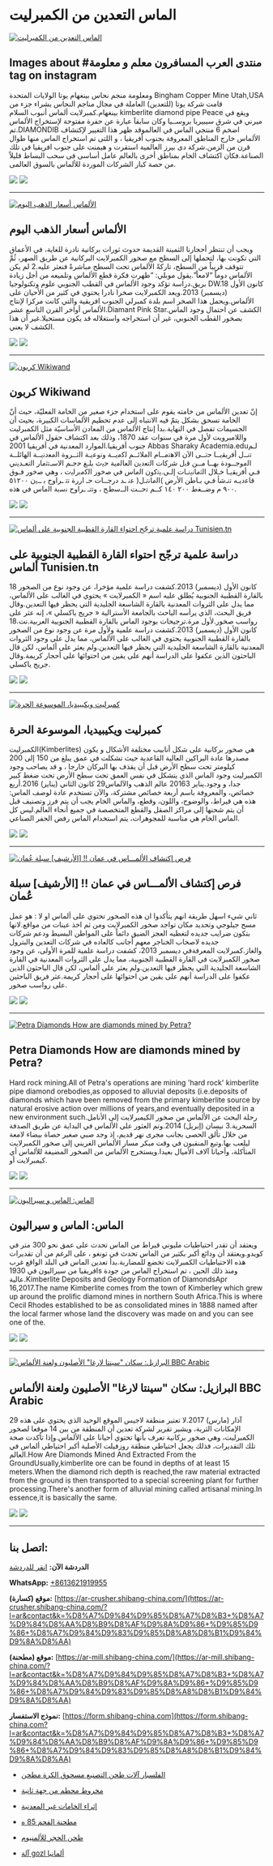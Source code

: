 # الماس التعدين من الكمبرليت

<a href="https://swt.shibang-china.com/?l=ar&img&k=%D8%A7%D9%84%D9%85%D8%A7%D8%B3+%D8%A7%D9%84%D8%AA%D8%B9%D8%AF%D9%8A%D9%86+%D9%85%D9%86+%D8%A7%D9%84%D9%83%D9%85%D8%A8%D8%B1%D9%84%D9%8A%D8%AA" target="_blank">![الماس التعدين من الكمبرليت](http://static.shibang-china.com/all-800x300/1469.jpg)</a>

## Images about #منتدى العرب المسافرون معلم و معلومة tag on instagram
ومعلومة منجم نحاس بينغهام يوتا الولايات المتحدة Bingham Copper Mine Utah,USA قامت شركة يوتا (للتعدين) العاملة في مجال مناجم النحاس بشراء جزء من بينغهام.كمبرلايت ألماس أنبوب السلام kimberlite diamond pipe Peace ويقع في ميرني في شرق سيبيريا بروســيا وكان سابقآ عبارة عن حفرة مفتوحة لإستخراج الألماس تم.DIAMONDIB اضخم 6 منتجي الماس في العالموقد ظهر هذا التغيير لإكتشاف الألماس خارج المناطق المعروفة بجنوب أفريقيا ، و اللتى تم استخراج الماس منها طوال قرن من الزمن.شركة دى بيرز العالمية استقرت و هيمنت على جنوب افريقيا فى تلك الصناعة.فكان اكتشاف الخام بمناطق أخرى بالعالم عامل أساسى فى سحب البساط قليلاً من حصة كبار الشركات الموردة للألماس بالسوق العالمى.


<a href="https://whatsapp.shibangsoft.com/WhatsApp.php" target="_blank" title="WhatsApp">![](http://static.shibang-china.com/icon/whatsapp.png)</a> <a href="https://swt.shibang-china.com/?l=ar&icon&k=%D8%A7%D9%84%D9%85%D8%A7%D8%B3+%D8%A7%D9%84%D8%AA%D8%B9%D8%AF%D9%8A%D9%86+%D9%85%D9%86+%D8%A7%D9%84%D9%83%D9%85%D8%A8%D8%B1%D9%84%D9%8A%D8%AA" target="_blank">![](http://static.shibang-china.com/icon/chat-ar.png)</a>

---

<a href="https://swt.shibang-china.com/?l=ar&img&k=%D8%A7%D9%84%D9%85%D8%A7%D8%B3+%D8%A7%D9%84%D8%AA%D8%B9%D8%AF%D9%8A%D9%86+%D9%85%D9%86+%D8%A7%D9%84%D9%83%D9%85%D8%A8%D8%B1%D9%84%D9%8A%D8%AA" target="_blank">![الألماس  أسعار الذهب اليوم](http://static.shibang-china.com/all-800x300/1355.jpg)</a>

## الألماس  أسعار الذهب اليوم
ويجب أن تنتظر أحجارنا الثمينة القديمة حدوث ثورات بركانية نادرة للغاية، في الأعماق التي تكونت بها، لتحملها إلى السطح مع صخور الكمبرلايت البركانية عن طريق الصهر، ثُمَّ تتوقف قريباً من السطح، تاركةً الألماس تحت السطح مباشرةً فنعثر عليه.2 لم يكن الألماس دوماً “لامعاً”.يقول موبلي: “ظهرت فكرة قطع الألماس وتلميعه من أجل زيادة بريق.دراسة تؤكد وجود الألماس في القطب الجنوبي علوم وتكنولوجيا DW.18 كانون الأول (ديسمبر) 2013.ويعد الكمبرلايت صخرا نادرا يحتوي في كثير من الأحيان على الألماس.ويحمل هذا الصخر اسم بلدة كمبرلي الجنوب افريقية والتي كانت مركزا لإنتاج الألماس أواخر القرن التاسع عشر.Diamant Pink Star.الكشف عن احتمال وجود الماس بصخور القطب الجنوبي، غير أن استخراجه واستغلاله قد يكون مستحيلا.غير أن هذا الكشف لا يعني.


<a href="https://whatsapp.shibangsoft.com/WhatsApp.php" target="_blank" title="WhatsApp">![](http://static.shibang-china.com/icon/whatsapp.png)</a> <a href="https://swt.shibang-china.com/?l=ar&icon&k=%D8%A7%D9%84%D9%85%D8%A7%D8%B3+%D8%A7%D9%84%D8%AA%D8%B9%D8%AF%D9%8A%D9%86+%D9%85%D9%86+%D8%A7%D9%84%D9%83%D9%85%D8%A8%D8%B1%D9%84%D9%8A%D8%AA" target="_blank">![](http://static.shibang-china.com/icon/chat-ar.png)</a>

---

<a href="https://swt.shibang-china.com/?l=ar&img&k=%D8%A7%D9%84%D9%85%D8%A7%D8%B3+%D8%A7%D9%84%D8%AA%D8%B9%D8%AF%D9%8A%D9%86+%D9%85%D9%86+%D8%A7%D9%84%D9%83%D9%85%D8%A8%D8%B1%D9%84%D9%8A%D8%AA" target="_blank">![كربون Wikiwand](http://static.shibang-china.com/all-800x300/1513.jpg)</a>

## كربون Wikiwand
إنّ تعدين الألماس من خامته يقوم على استخدام جزء صغير من الخامة الفعليّة، حيث أنّ الخامة تسحق بشكل يتمّ فيه الانتباه إلى عدم تحطيم الألماسات الكبيرة، بحيث أن الجسيمات تفصل في النهاية.بدأ إنتاج الألماس من المعادن الأساسيّة مثل الكمبرليت واللامبرويت لأول مرة في سنوات عقد 1870، وذلك بعد اكتشاف حقول الألماس في جنوب أفريقيا.الموارد المعدنية في أفريقيا 2001 Abbas Sharaky Academia.eduﻟـم ﺗﻧــﻝ أﻓرﻳﻘﻳــﺎ ﺣﺗــﻰ اﻵن اﻻﻫﺗﻣــﺎم اﻟﻣﻼﺋــم ﻟﻛﻣﻳــﺔ وﻧوﻋﻳـﺔ اﻟﺛــروة اﻟﻣﻌدﻧﻳــﺔ اﻟﻬﺎﺋﻠــﺔ اﻟﻣوﺟــودة ﺑﻬــﺎ ﻣــن ﻗﺑﻝ ﺷرﻛﺎت اﻟﺗﻌدﻳن اﻟﻌﺎﻟﻣﻳﺔ ﺣﻳث ﺑﻠـﻎ ﺣﺟـم اﻻﺳـﺗﺛﻣﺎر اﻟﺗﻌـدﻳﻧﻲ ﻓـﻲ أﻓرﻳﻘﻳـﺎ ﺧـﻼﻝ اﻟﺛﻣﺎﻧﻳﻧـﺎت إﻟـﻰ.ﻳﺗﻛون اﻟﻣﺎس ﻓﻲ ﺻﺧور اﻟﻛﻣﺑرﻟﻳت ، وﻫﻲ ﺻﺧور ﻓـوق ﻗﺎﻋدﻳـﻪ ﺗﻧـﺷﺄ ﻓـﻲ ﺑـﺎطن اﻷرض )اﻟﻣﺎﻧﺗـﻝ( ﻋﻧ ـد درﺟــﺎت ﺣـ اررة ﺗﺗ ـراوح ﺑ ــﻳن ٥١٢٠٠ ٩٠٠ م وﺿــﻐط ٢٠٠ ١٤٠ ﻛــم ﺗﺣــت اﻟــﺳطﺢ ، وﺗﺗـ ـراوح ﻧﺳﺑﺔ اﻟﻣﺎس ﻓﻲ ﻫذﻩ.


<a href="https://whatsapp.shibangsoft.com/WhatsApp.php" target="_blank" title="WhatsApp">![](http://static.shibang-china.com/icon/whatsapp.png)</a> <a href="https://swt.shibang-china.com/?l=ar&icon&k=%D8%A7%D9%84%D9%85%D8%A7%D8%B3+%D8%A7%D9%84%D8%AA%D8%B9%D8%AF%D9%8A%D9%86+%D9%85%D9%86+%D8%A7%D9%84%D9%83%D9%85%D8%A8%D8%B1%D9%84%D9%8A%D8%AA" target="_blank">![](http://static.shibang-china.com/icon/chat-ar.png)</a>

---

<a href="https://swt.shibang-china.com/?l=ar&img&k=%D8%A7%D9%84%D9%85%D8%A7%D8%B3+%D8%A7%D9%84%D8%AA%D8%B9%D8%AF%D9%8A%D9%86+%D9%85%D9%86+%D8%A7%D9%84%D9%83%D9%85%D8%A8%D8%B1%D9%84%D9%8A%D8%AA" target="_blank">![دراسة علمية ترجّح احتواء القارة القطبية الجنوبية على ألماس Tunisien.tn](http://static.shibang-china.com/all-800x300/773.jpg)</a>

## دراسة علمية ترجّح احتواء القارة القطبية الجنوبية على ألماس Tunisien.tn
18 كانون الأول (ديسمبر) 2013.كشفت دراسة علمية مؤخرا، عن وجود نوع من الصخور بالقارة القطبية الجنوبية يُطلق عليه اسم « الكمبرلايت » يحتوي في الغالب على الألماس، مما يدل على الثروات المعدنية بالقارة الشاسعة الجليدية التي يحظر فيها التعدين.وقال فريق البحث، الذي يرأسه الباحث بالجامعة الأسترالية « جريج ياكسلي »، إنه عثر على رواسب صخور.لأول مرة.ترجيحات بوجود الماس بالقارة القطبية الجنوبية العربية.نت.18 كانون الأول (ديسمبر) 2013.كشفت دراسة علمية ولأول مرة عن وجود نوع من الصخور بالقارة القطبية الجنوبية يحتوي في الغالب على الألماس، مما يدل على وجود الثروات المعدنية بالقارة الشاسعة الجليدية التي يحظر فيها التعدين.ولم يعثر على ألماس، لكن قال الباحثون الذين عكفوا على الدراسة أنهم على يقين من احتوائها على أحجار كريمة.وقال جريج ياكسلي.


<a href="https://whatsapp.shibangsoft.com/WhatsApp.php" target="_blank" title="WhatsApp">![](http://static.shibang-china.com/icon/whatsapp.png)</a> <a href="https://swt.shibang-china.com/?l=ar&icon&k=%D8%A7%D9%84%D9%85%D8%A7%D8%B3+%D8%A7%D9%84%D8%AA%D8%B9%D8%AF%D9%8A%D9%86+%D9%85%D9%86+%D8%A7%D9%84%D9%83%D9%85%D8%A8%D8%B1%D9%84%D9%8A%D8%AA" target="_blank">![](http://static.shibang-china.com/icon/chat-ar.png)</a>

---

<a href="https://swt.shibang-china.com/?l=ar&img&k=%D8%A7%D9%84%D9%85%D8%A7%D8%B3+%D8%A7%D9%84%D8%AA%D8%B9%D8%AF%D9%8A%D9%86+%D9%85%D9%86+%D8%A7%D9%84%D9%83%D9%85%D8%A8%D8%B1%D9%84%D9%8A%D8%AA" target="_blank">![كمبرليت ويكيبيديا، الموسوعة الحرة](http://static.shibang-china.com/all-800x300/59.jpg)</a>

## كمبرليت ويكيبيديا، الموسوعة الحرة
الكمبرليت(Kimberlites) هي صخور بركانية على شكل أنابيب مختلفة الأشكال و يكون مصدرها عادة البراكين العالية القاعدية حيث تشكلت في عمق يبلغ من 150 إلى 200 كيلومتر تحت سطح الأرض قبل أن يقذف بها البركان خارجا ، و قد يصاحب وجود الكمبرليت وجود الماس الذي يتشكل في نفس العمق تحت سطح الأرض تحت ضغط كبير جدا، و وجود.يناير 20163 عالم الذهب والآلماس29 كانون الثاني (يناير) 2016.أربع خصائص، والمعروفة باسم أربعة خصائص مشتركة، والآن تستخدم عادة لوصف الماس: هذه هي قيراط، والوضوح، واللون، وقطع، والماس الخام يجب أن يتم فرز وتصنيف قبل أن يتم شحنها إلى مراكز الصقل والقطع المتخصصة في جميع أنحاء العالم.ليس كل الماس الخام هي مناسبة للمجوهرات، يتم استخدام الماس رفض الحفر الصناعي.


<a href="https://whatsapp.shibangsoft.com/WhatsApp.php" target="_blank" title="WhatsApp">![](http://static.shibang-china.com/icon/whatsapp.png)</a> <a href="https://swt.shibang-china.com/?l=ar&icon&k=%D8%A7%D9%84%D9%85%D8%A7%D8%B3+%D8%A7%D9%84%D8%AA%D8%B9%D8%AF%D9%8A%D9%86+%D9%85%D9%86+%D8%A7%D9%84%D9%83%D9%85%D8%A8%D8%B1%D9%84%D9%8A%D8%AA" target="_blank">![](http://static.shibang-china.com/icon/chat-ar.png)</a>

---

<a href="https://swt.shibang-china.com/?l=ar&img&k=%D8%A7%D9%84%D9%85%D8%A7%D8%B3+%D8%A7%D9%84%D8%AA%D8%B9%D8%AF%D9%8A%D9%86+%D9%85%D9%86+%D8%A7%D9%84%D9%83%D9%85%D8%A8%D8%B1%D9%84%D9%8A%D8%AA" target="_blank">![فرص إكتشاف الألمـــاس في عمان !! [الأرشيف] سبلة عُمان](http://static.shibang-china.com/all-800x300/593.jpg)</a>

## فرص إكتشاف الألمـــاس في عمان !! [الأرشيف] سبلة عُمان
ثاني شيء اسهل طريقة انهم يتأكدوا ان هذه الصخور تحتوي على ألماس او لا : هو عمل مسح جيلوجي وتحديد مكان تواجد صخور الكمبرلايت ومن ثم اخذ عينات من مواقع.لانها بتكون ضرايب جديده لتغطيه العجز الضيق دائماً على المواطن البسيط ودعم شركات جديده لاصحاب الخناجر معهم أجانب كالعاده في شركات التعدين والبترول والغاز.كمبرلايت المعرفةفي ديسمبر 2013، كشفت دراسة علمية للمرة الأولى، عن وجود صخور الكمبرلايت في القارة القطبية الجنوبية، مما يدل على الثروات المعدنية في القارة الشاسعة الجليدية التي يحظر فيها التعدين.ولم يعثر على ألماس، لكن قال الباحثون الذين عكفوا على الدراسة أنهم على يقين من احتوائها على أحجار كريمة.عثر فريق الباحثين على رواسب صخور.


<a href="https://whatsapp.shibangsoft.com/WhatsApp.php" target="_blank" title="WhatsApp">![](http://static.shibang-china.com/icon/whatsapp.png)</a> <a href="https://swt.shibang-china.com/?l=ar&icon&k=%D8%A7%D9%84%D9%85%D8%A7%D8%B3+%D8%A7%D9%84%D8%AA%D8%B9%D8%AF%D9%8A%D9%86+%D9%85%D9%86+%D8%A7%D9%84%D9%83%D9%85%D8%A8%D8%B1%D9%84%D9%8A%D8%AA" target="_blank">![](http://static.shibang-china.com/icon/chat-ar.png)</a>

---

<a href="https://swt.shibang-china.com/?l=ar&img&k=%D8%A7%D9%84%D9%85%D8%A7%D8%B3+%D8%A7%D9%84%D8%AA%D8%B9%D8%AF%D9%8A%D9%86+%D9%85%D9%86+%D8%A7%D9%84%D9%83%D9%85%D8%A8%D8%B1%D9%84%D9%8A%D8%AA" target="_blank">![Petra Diamonds How are diamonds mined by Petra?](http://static.shibang-china.com/all-800x300/1313.jpg)</a>

## Petra Diamonds How are diamonds mined by Petra?
Hard rock mining.All of Petra&#39;s operations are mining &#39;hard rock&#39; kimberlite pipe diamond orebodies,as opposed to alluvial deposits (i.e.deposits of diamonds which have been removed from the primary kimberlite source by natural erosive action over millions of years,and eventually deposited in a new environment such.رحلة البحث عن الألماس من صخور الكيمبرلايت إلى الأنامل السحرية.3 نيسان (إبريل) 2014.وتم العثور على الألماس في البداية عن طريق الصدفة من خلال تألق الحصى بجانب مجرى نهر قديم، إذ وجد صبي صغير حصاة بيضاء لامعة ليلعب بها.وتبع المنقبون في وقت مبكر مسار الألماس الغريني إلى صخور الكمبرلايت المتأكلة، وأحيانا آلاف الأميال بعيدا.ويستخرج الألماس من الصخور المضيفة للألماس أي كيمبرلايت أو.


<a href="https://whatsapp.shibangsoft.com/WhatsApp.php" target="_blank" title="WhatsApp">![](http://static.shibang-china.com/icon/whatsapp.png)</a> <a href="https://swt.shibang-china.com/?l=ar&icon&k=%D8%A7%D9%84%D9%85%D8%A7%D8%B3+%D8%A7%D9%84%D8%AA%D8%B9%D8%AF%D9%8A%D9%86+%D9%85%D9%86+%D8%A7%D9%84%D9%83%D9%85%D8%A8%D8%B1%D9%84%D9%8A%D8%AA" target="_blank">![](http://static.shibang-china.com/icon/chat-ar.png)</a>

---

<a href="https://swt.shibang-china.com/?l=ar&img&k=%D8%A7%D9%84%D9%85%D8%A7%D8%B3+%D8%A7%D9%84%D8%AA%D8%B9%D8%AF%D9%8A%D9%86+%D9%85%D9%86+%D8%A7%D9%84%D9%83%D9%85%D8%A8%D8%B1%D9%84%D9%8A%D8%AA" target="_blank">![الماس: الماس و سيراليون](http://static.shibang-china.com/all-800x300/1089.jpg)</a>

## الماس: الماس و سيراليون
ويعتقد أن تقدر احتياطيات مليوني قيراط من الماس تحدث على عمق نحو 300 متر في كويدو.ويعتقد أن ودائع أكبر بكثير من الماس تحدث في تونغو ، على الرغم من أن تقديرات هذه الاحتياطيات الكمبرلايت تخضع للمضاربة.بدأ تعدين الماس في البلد الواقع غرب افريقيا من سيراليون في 1930s ومنذ ذلك الحين ، تم استخراج الماس من جودة عالية.Kimberlite Deposits and Geology Formation of DiamondsApr 16,2017.The name Kimberlite comes from the town of Kimberley which grew up around the prolific diamond mines in northern South Africa.This is where Cecil Rhodes established to be as consolidated mines in 1888 named after the local farmer whose land the discovery was made on and you can see one of the.


<a href="https://whatsapp.shibangsoft.com/WhatsApp.php" target="_blank" title="WhatsApp">![](http://static.shibang-china.com/icon/whatsapp.png)</a> <a href="https://swt.shibang-china.com/?l=ar&icon&k=%D8%A7%D9%84%D9%85%D8%A7%D8%B3+%D8%A7%D9%84%D8%AA%D8%B9%D8%AF%D9%8A%D9%86+%D9%85%D9%86+%D8%A7%D9%84%D9%83%D9%85%D8%A8%D8%B1%D9%84%D9%8A%D8%AA" target="_blank">![](http://static.shibang-china.com/icon/chat-ar.png)</a>

---

<a href="https://swt.shibang-china.com/?l=ar&img&k=%D8%A7%D9%84%D9%85%D8%A7%D8%B3+%D8%A7%D9%84%D8%AA%D8%B9%D8%AF%D9%8A%D9%86+%D9%85%D9%86+%D8%A7%D9%84%D9%83%D9%85%D8%A8%D8%B1%D9%84%D9%8A%D8%AA" target="_blank">![البرازيل: سكان &quot;سينتا لارغا&quot; الأصليون ولعنة الألماس BBC Arabic](http://static.shibang-china.com/all-800x300/441.jpg)</a>

## البرازيل: سكان &quot;سينتا لارغا&quot; الأصليون ولعنة الألماس BBC Arabic
29 آذار (مارس) 2017.لا تعتبر منطقة لاجيس الموقع الوحيد الذي يحتوي على هذه الإمكانات الثرية، ويشير تقرير لشركة تعدين أن المنطقة من بين 14 موقعا لصخور الكمبرليت، وهي صخور بركانية تعرف بأنها تحتوي أحيانا على الألماس.وإذا تأكدت صحة تلك التقديرات، فذلك يجعل احتياطي منطقة روزفيلت الأصلية أكبر احتياطي ألماس في العالم.How Are Diamonds Mined And Extracted From the GroundUsually,kimberlite ore can be found in depths of at least 15 meters.When the diamond rich depth is reached,the raw material extracted from the ground is then transported to a special screening plant for further processing.There&#39;s another form of alluvial mining called artisanal mining.In essence,it is basically the same.


<a href="https://whatsapp.shibangsoft.com/WhatsApp.php" target="_blank" title="WhatsApp">![](http://static.shibang-china.com/icon/whatsapp.png)</a> <a href="https://swt.shibang-china.com/?l=ar&icon&k=%D8%A7%D9%84%D9%85%D8%A7%D8%B3+%D8%A7%D9%84%D8%AA%D8%B9%D8%AF%D9%8A%D9%86+%D9%85%D9%86+%D8%A7%D9%84%D9%83%D9%85%D8%A8%D8%B1%D9%84%D9%8A%D8%AA" target="_blank">![](http://static.shibang-china.com/icon/chat-ar.png)</a>

---
## اتصل بنا:

**الدردشة الآن:** [انقر للدردشة](https://swt.shibang-china.com?l=ar&contact&k=%D8%A7%D9%84%D9%85%D8%A7%D8%B3+%D8%A7%D9%84%D8%AA%D8%B9%D8%AF%D9%8A%D9%86+%D9%85%D9%86+%D8%A7%D9%84%D9%83%D9%85%D8%A8%D8%B1%D9%84%D9%8A%D8%AA)

**WhatsApp:**  [+8613621919955](https://whatsapp.shibangsoft.com/WhatsApp.php)

**موقع (كسارة):** [https://ar-crusher.shibang-china.com/](https://ar-crusher.shibang-china.com/?l=ar&contact&k=%D8%A7%D9%84%D9%85%D8%A7%D8%B3+%D8%A7%D9%84%D8%AA%D8%B9%D8%AF%D9%8A%D9%86+%D9%85%D9%86+%D8%A7%D9%84%D9%83%D9%85%D8%A8%D8%B1%D9%84%D9%8A%D8%AA)

**موقع (مطحنة):** [https://ar-mill.shibang-china.com/](https://ar-mill.shibang-china.com/?l=ar&contact&k=%D8%A7%D9%84%D9%85%D8%A7%D8%B3+%D8%A7%D9%84%D8%AA%D8%B9%D8%AF%D9%8A%D9%86+%D9%85%D9%86+%D8%A7%D9%84%D9%83%D9%85%D8%A8%D8%B1%D9%84%D9%8A%D8%AA)

**نموذج الاستفسار:** [https://form.shibang-china.com](https://form.shibang-china.com?l=ar&contact&k=%D8%A7%D9%84%D9%85%D8%A7%D8%B3+%D8%A7%D9%84%D8%AA%D8%B9%D8%AF%D9%8A%D9%86+%D9%85%D9%86+%D8%A7%D9%84%D9%83%D9%85%D8%A8%D8%B1%D9%84%D9%8A%D8%AA)

* [الفلسبار آلات طحن التصنيع مسحوق الكرة مطحن](../27/%D8%A7%D9%84%D9%81%D9%84%D8%B3%D8%A8%D8%A7%D8%B1%20%D8%A2%D9%84%D8%A7%D8%AA%20%D8%B7%D8%AD%D9%86%20%D8%A7%D9%84%D8%AA%D8%B5%D9%86%D9%8A%D8%B9%20%D9%85%D8%B3%D8%AD%D9%88%D9%82%20%D8%A7%D9%84%D9%83%D8%B1%D8%A9%20%D9%85%D8%B7%D8%AD%D9%86.md)

* [مخروط محطم من جهة ثانية](../30/%D9%85%D8%AE%D8%B1%D9%88%D8%B7%20%D9%85%D8%AD%D8%B7%D9%85%20%D9%85%D9%86%20%D8%AC%D9%87%D8%A9%20%D8%AB%D8%A7%D9%86%D9%8A%D8%A9.md)

* [إثراء الخامات غير المعدنية](../27/%D8%A5%D8%AB%D8%B1%D8%A7%D8%A1%20%D8%A7%D9%84%D8%AE%D8%A7%D9%85%D8%A7%D8%AA%20%D8%BA%D9%8A%D8%B1%20%D8%A7%D9%84%D9%85%D8%B9%D8%AF%D9%86%D9%8A%D8%A9.md)

* [مطحنة الفحم 85 ه](../28/%D9%85%D8%B7%D8%AD%D9%86%D8%A9%20%D8%A7%D9%84%D9%81%D8%AD%D9%85%2085%20%D9%87.md)

* [طحن الحجر للألمنيوم](../28/%D8%B7%D8%AD%D9%86%20%D8%A7%D9%84%D8%AD%D8%AC%D8%B1%20%D9%84%D9%84%D8%A3%D9%84%D9%85%D9%86%D9%8A%D9%88%D9%85.md)

* [آلة gozl ألمانيا](../30/%D8%A2%D9%84%D8%A9%20gozl%20%D8%A3%D9%84%D9%85%D8%A7%D9%86%D9%8A%D8%A7.md)
